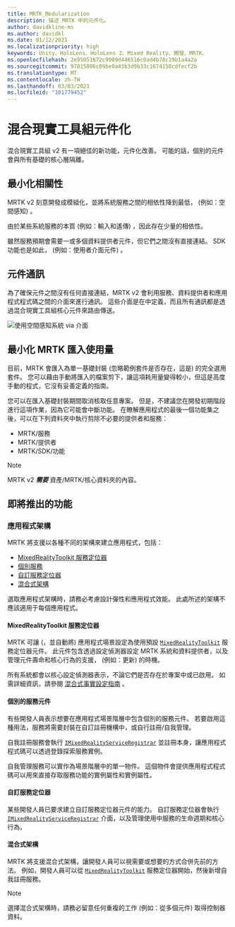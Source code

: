 ```yaml
---
title: MRTK_Modularization
description: 描述 MRTK 中的元件化。
author: davidkline-ms
ms.author: davidkl
ms.date: 01/12/2021
ms.localizationpriority: high
keywords: Unity、HoloLens、HoloLens 2、Mixed Reality、開發、MRTK、
ms.openlocfilehash: 2e95051672c9909d446516c0ad4b78c19b1a4a2a
ms.sourcegitcommit: 97815006c09be0a43b3d9b33c1674150cdfecf2b
ms.translationtype: MT
ms.contentlocale: zh-TW
ms.lasthandoff: 03/03/2021
ms.locfileid: "101779452"
---
```

# <a name="mixed-reality-toolkit-componentization"></a>混合現實工具組元件化

混合現實工具組 v2 有一項絕佳的新功能，元件化改善。 可能的話，個別的元件會與所有基礎的核心層隔離。

## <a name="minimized-dependencies"></a>最小化相關性

MRTK v2 刻意開發成模組化，並將系統服務之間的相依性降到最低， (例如：空間感知) 。

由於某些系統服務的本質 (例如：輸入和遙傳) ，因此存在少量的相依性。

雖然服務預期會需要一或多個資料提供者元件，但它們之間沒有直接連結。 SDK 功能也是如此， (例如：使用者介面元件) 。

## <a name="component-communication"></a>元件通訊

為了確保元件之間沒有任何直接連結，MRTK v2 會利用服務、資料提供者和應用程式程式碼之間的介面來進行通訊。 這些介面是在中定義，而且所有通訊都是透過混合現實工具組核心元件來路由傳送。

![使用空間感知系統 via 介面](../features/images/packaging/AccessingViaInterfaces.png)

## <a name="minimizing-mrtk-import-footprint"></a>最小化 MRTK 匯入使用量

目前，MRTK 會匯入為單一基礎封裝 (忽略範例套件是否存在，這是) 的完全選用套件。 您可以藉由手動將匯入的檔案剪下，讓這項耗用量變得較小，但這是高度手動的程式，它沒有妥善定義的指南。

您可以在匯入基礎封裝期間取消核取任意專案。 但是，不建議您在開發初期階段進行這項作業，因為它可能會中斷功能。 在瞭解應用程式的最後一個功能集之後，可以在下列資料夾中執行剪除不必要的提供者和服務：

- MRTK/服務
- MRTK/提供者
- MRTK/SDK/功能

> [!NOTE]
> MRTK v2 **_需要_** 資產/MRTK/核心資料夾的內容。

## <a name="upcoming-features"></a>即將推出的功能

### <a name="application-architecture"></a>應用程式架構

MRTK 將支援以各種不同的架構來建立應用程式，包括：

- [MixedRealityToolkit 服務定位器](#mixedrealitytoolkit-service-locator)
- [個別服務](#individual-service-components)
- [自訂服務定位器](#custom-service-locator)
- [混合式架構](#hybrid-architecture)

選取應用程式架構時，請務必考慮設計彈性和應用程式效能。 此處所述的架構不應該適用于每個應用程式。

#### <a name="mixedrealitytoolkit-service-locator"></a>MixedRealityToolkit 服務定位器

MRTK 可讓 (，並自動將) 應用程式場景設定為使用預設 [`MixedRealityToolkit`](xref:Microsoft.MixedReality.Toolkit.MixedRealityToolkit) 服務定位器元件。 此元件包含透過設定偵測器設定 MRTK 系統和資料提供者，以及管理元件壽命和核心行為的支援， (例如：更新) 的時機。

所有系統都會以核心設定偵測器表示，不論它們是否存在於專案中或已啟用。 如需詳細資訊，請參閱 [混合式事實設定指南](../configuration/mixed-reality-configuration-guide.md) 。

#### <a name="individual-service-components"></a>個別的服務元件

有些開發人員表示想要在應用程式場景階層中包含個別的服務元件。 若要啟用這種用法，服務將需要封裝在自訂註冊機構中，或自行註冊/自我管理。

自我註冊服務會執行 [`IMixedRealityServiceRegistrar`](xref:Microsoft.MixedReality.Toolkit.IMixedRealityServiceRegistrar) 並註冊本身，讓應用程式程式碼可以透過登錄探索服務實例。

自我管理服務可以實作為場景階層中的單一物件。 這個物件會提供應用程式程式碼可以用來直接存取服務功能的實例屬性和實例屬性。

#### <a name="custom-service-locator"></a>自訂服務定位器

某些開發人員已要求建立自訂服務定位器元件的能力。 自訂服務定位器會執行 [`IMixedRealityServiceRegistrar`](xref:Microsoft.MixedReality.Toolkit.IMixedRealityServiceRegistrar) 介面，以及管理使用中服務的生命週期和核心行為。

#### <a name="hybrid-architecture"></a>混合式架構

MRTK 將支援混合式架構，讓開發人員可以視需要或想要的方式合併先前的方法。 例如，開發人員可以從 [`MixedRealityToolkit`](xref:Microsoft.MixedReality.Toolkit.MixedRealityToolkit) 服務定位器開始，然後新增自我註冊服務。

> [!NOTE]
> 選擇混合式架構時，請務必留意任何重複的工作 (例如：從多個元件) 取得控制器資料。
